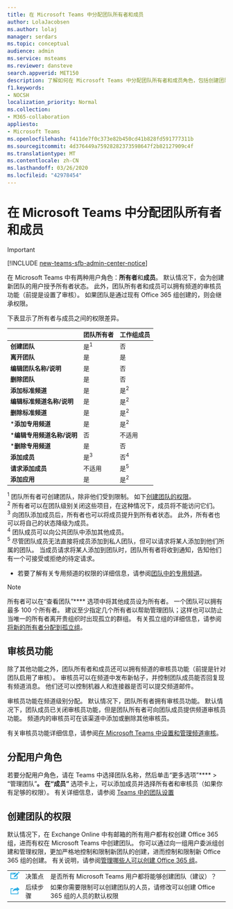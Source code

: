 ```yaml
---
title: 在 Microsoft Teams 中分配团队所有者和成员
author: LolaJacobsen
ms.author: lolaj
manager: serdars
ms.topic: conceptual
audience: admin
ms.service: msteams
ms.reviewer: dansteve
search.appverid: MET150
description: 了解如何在 Microsoft Teams 中分配团队所有者和成员角色，包括创建团队的权限。
f1.keywords:
- NOCSH
localization_priority: Normal
ms.collection:
- M365-collaboration
appliesto:
- Microsoft Teams
ms.openlocfilehash: f411de7f0c373e82b450cd41b828fd591777311b
ms.sourcegitcommit: 4d376449a75928282373598647f2b82127909c4f
ms.translationtype: MT
ms.contentlocale: zh-CN
ms.lasthandoff: 03/26/2020
ms.locfileid: "42978454"
---
```

<a name="assign-team-owners-and-members-in-microsoft-teams"></a>在 Microsoft Teams 中分配团队所有者和成员
=================================================

> [!IMPORTANT]
> [!INCLUDE [new-teams-sfb-admin-center-notice](includes/new-teams-sfb-admin-center-notice.md)]

在 Microsoft Teams 中有两种用户角色：**所有者**和**成员**。 默认情况下，会为创建新团队的用户授予所有者状态。 此外，团队所有者和成员可以拥有频道的审核员功能（前提是设置了审核）。 如果团队是通过现有 Office 365 组创建的，则会继承权限。

下表显示了所有者与成员之间的权限差异。


|                                   | 团队所有者 | 工作组成员 |
|-----------------------------------|------------|-------------|
|          **创建团队**          |    是<sup>1</sup>     |     否      |
|          **离开团队**           |    是     |     是     |
|  **编辑团队名称/说明**   |    是     |     否      |
|          **删除团队**          |    是     |     否      |
|          **添加标准频道**          |    是     |    是<sup>2</sup>|
| **编辑标准频道名称/说明** |    是     |    是<sup>2</sup>|
|        **删除标准频道**         |    是     |    是<sup>2</sup>|
|          ***添加专用频道**          |    是     |    是<sup>2</sup>|
| ***编辑专用频道名称/说明** |    否     |    不适用|
|        ***删除专用频道**         |    是     |    否|
|          **添加成员**          |  是<sup>3</sup>   |     否<sup>4</sup>    |
|          **请求添加成员**          |  不适用   |     是<sup>5</sup>     |
|           **添加应用**            |    是     |    是<sup>2</sup>|

<sup>1</sup> 团队所有者可创建团队，除非他们受到限制。 如下[创建团队的权限](#permissions-to-create-teams)。<br>
<sup>2</sup> 所有者可以在团队级别关闭这些项目，在这种情况下，成员将不能访问它们。<br>
<sup>3</sup> 向团队添加成员后，所有者也可以将成员提升到所有者状态。 此外，所有者也可以将自己的状态降级为成员。<br>
<sup>4</sup> 团队成员可以向公共团队中添加其他成员。<br>
<sup>5</sup> 尽管团队成员无法直接将成员添加到私人团队，但可以请求将某人添加到他们所属的团队。 当成员请求将某人添加到团队时，团队所有者将收到通知，告知他们有一个可接受或拒绝的待定请求。

* 若要了解有关专用频道的权限的详细信息，请参阅[团队中的专用频道](private-channels.md)。

> [!NOTE]
> 所有者可以在“查看团队”**** 选项中将其他成员设为所有者。 一个团队可以拥有最多 100 个所有者。 建议至少指定几个所有者以帮助管理团队；这样也可以防止当唯一的所有者离开贵组织时出现孤立的群组。 有关孤立组的详细信息，请参阅[将新的所有者分配到孤立组](https://support.office.com/article/Assign-a-new-owner-to-an-orphaned-group-86bb3db6-8857-45d1-95c8-f6d540e45732)。

## <a name="moderator-capabilities"></a>审核员功能

除了其他功能之外，团队所有者和成员还可以拥有频道的审核员功能（前提是针对团队启用了审核）。 审核员可以在频道中发布新帖子，并控制团队成员能否回复现有频道消息。 他们还可以控制机器人和连接器是否可以提交频道邮件。

审核员功能在频道级别分配。 默认情况下，团队所有者拥有审核员功能。 默认情况下，团队成员已关闭审核员功能，但是团队所有者可向团队成员提供频道审核员功能。 频道内的审核员可在该渠道中添加或删除其他审核员。

有关审核员功能详细信息，请参阅[在 Microsoft Teams 中设置和管理频道审核](manage-channel-moderation-in-teams.md)。

## <a name="assign-a-user-role"></a>分配用户角色

若要分配用户角色，请在 Teams 中选择团队名称，然后单击“更多选项”**** > “管理团队”****。 在“成员”**** 选项卡上，可以添加成员并选择所有者和审核员（如果你有足够的权限）。 有关详细信息，请参阅 [Teams 中的团队设置](https://support.office.com/article/ce053b04-1b8e-4796-baa8-90dc427b3acc)

## <a name="permissions-to-create-teams"></a>创建团队的权限

默认情况下，在 Exchange Online 中有邮箱的所有用户都有权创建 Office 365 组，进而有权在 Microsoft Teams 中创建团队。 你可以通过向一组用户委派组创建和管理权限，更加严格地控制和限制新团队的创建，进而控制和限制新 Office 365 组的创建。 有关说明，请参阅[管理哪些人可以创建 Office 365 组](https://support.office.com/article/manage-who-can-create-office-365-groups-4c46c8cb-17d0-44b5-9776-005fced8e618)。


||||
|---------|---------|---------|
| ![代表决策点的图标](media/Assign_roles_and_permissions_in_Microsoft_Teams_image2.png)     |决策点         |是否所有 Microsoft Teams 用户都将能够创建团队（建议）？         |
| ![表示后续步骤的图标](media/Assign_roles_and_permissions_in_Microsoft_Teams_image3.png)    |后续步骤         |如果你需要限制可以创建团队的人员，请修改可以创建 Office 365 组的人员的默认权限         |
